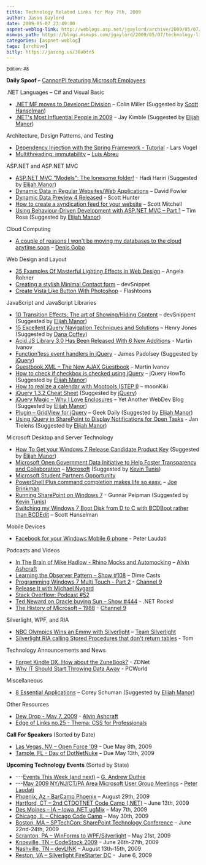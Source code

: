 ```yaml
---
title: Technology Related Links for May 7th, 2009
author: Jason Gaylord
date: 2009-05-07 23:49:00
aspnet-weblog-link: http://weblogs.asp.net/jgaylord/archive/2009/05/07/technology-links-for-may-7th-2009.aspx
msmvps_path: https://blogs.msmvps.com/jgaylord/2009/05/07/technology-links-for-may-7th-2009/
categories: [aspnet-weblog]
tags: [archive]
bitly: https://jasong.us/30abtn5
---
```


<small>Edition: #8</small>

**Daily Spoof –** [CannonPI featuring Microsoft Employees](http://blogs.msdn.com/tom/archive/2009/05/07/cannonpi-teaser-video.aspx)

.NET Languages – C# and Visual Basic

- [.NET MF moves to Developer Division](http://blogs.msdn.com/netmfteam/archive/2009/05/07/net-mf-moves-to-developer-division.aspx) – Colin Miller (Suggested by [Scott Hanselman](http://twitter.com/shanselman))
- [.NET's Most Influential People in 2009](http://theruntime.com/blogs/jaykimble/archive/2009/05/06/dotnets-most-influential-people-in-2009.aspx) – Jay Kimble (Suggested by [Elijah Manor](http://twitter.com/elijahmanor))

Architecture, Design Patterns, and Testing

- [Dependency Injection with the Spring Framework - Tutorial](http://www.vogella.de/articles/SpringDependencyInjection/article.html) - Lars Vogel
- [Multithreading: immutability](http://msmvps.com/blogs/luisabreu/archive/2009/05/07/multithreading-immutability.aspx) – [Luis Abreu](http://twitter.com/luisabreu)

ASP.NET and ASP.NET MVC

- [ASP.NET MVC "Models": The lonesome folder!](http://blogs.imeta.co.uk/HHariri/archive/2009/05/07/asp.net-mvc-quotmodelsquot-the-lonesome-folder.aspx) - Hadi Hariri (Suggested by [Elijah Manor](http://twitter.com/elijahmanor))
- [Dynamic Data in Regular Websites/Web Applications](http://weblogs.asp.net/davidfowler/archive/2009/05/06/dynamic-data-preview-4.aspx) – David Fowler
- [Dynamic Data Preview 4 Released](http://blogs.msdn.com/scothu/archive/2009/05/07/dynamic-data-preview-4-released.aspx) - Scott Hunter
- [How to create a syndication feed for your website](http://dotnetslackers.com/articles/aspnet/How-to-create-a-syndication-feed-for-your-website.aspx) – Scott Mitchell
- [Using Behaviour-Driven Development with ASP.NET MVC – Part 1](http://timross.wordpress.com/2009/05/04/using-behaviour-driven-development-with-aspnet-mvc-part-1/) – Tim Ross (Suggested by [Elijah Manor](http://twitter.com/elijahmanor))

Cloud Computing

- [A couple of reasons I won't be moving my databases to the cloud anytime soon](http://sqlblog.com/blogs/denis_gobo/archive/2009/05/07/13862.aspx) – [Denis Gobo](http://twitter.com/DenisGobo)

Web Design and Layout

- [35 Examples Of Masterful Lighting Effects In Web Design](http://www.smashingmagazine.com/2009/05/07/30-examples-of-masterful-lighting-effects-in-web-design/) – Angela Rohner
- [Creating a stylish Minimal Contact form](http://blog.whatspauldoing.com/creating-a-stylish-contact-form) – devSnippet
- [Create Vista Like Button With Photoshop](http://hirenmodi.wordpress.com/2009/01/29/create-vista-like-button-with-photoshop/) - Flashtoons

JavaScript and JavaScript Libraries

- [10 Transition Effects: The art of Showing/Hiding Content](http://devsnippets.com/) – devSnippent (Suggested by [Elijah Manor](http://twitter.com/elijahmanor))
- [15 Excellent jQuery Navigation Techniques and Solutions](http://webdesignledger.com/tutorials/15-excellent-jquery-navigation-techniques-and-solutions) – Henry Jones (Suggested by [Dana Coffey](http://twitter.com/crazeegeekchick))
- [Acid.JS Library 3.0 Has Been Released With 6 New Additions](http://acidmartin.wordpress.com/2009/05/07/acidjs-library-30-has-been-released-with-6-new-additions/) - Martin Ivanov
- [Function'less event handlers in jQuery](http://james.padolsey.com/javascript/functionless-event-handlers-in-jquery/) - James Padolsey (Suggested by [jQuery](http://twitter.com/jquery))
- [Guestbook.XML – The New AJAX Guestbook](http://acidmartin.wordpress.com/2009/05/07/guestbookxml-the-new-ajax-guestbook/) – Martin Ivanov
- [How to check if checkbox is checked using jQuery](http://jquery-howto.blogspot.com/2008/12/how-to-check-if-checkbox-is-checked.html) – jQuery HowTo (Suggested by [Elijah Manor](http://twitter.com/elijahmanor))
- [How to realize a calendar with Mootools (STEP I)](http://moonkiki.blogspot.com/2009/05/how-to-realize-calendar-with-mootools.html) – moonKiki
- [jQuery 1.3.2 Cheat Sheet](http://www.javascripttoolbox.com/jquery/cheatsheet/) (Suggested by [jQuery](http://twitter.com/jquery))
- [jQuery Magic – Why I Love Enclosures](http://somewebguy.wordpress.com/2009/05/06/jquery-magic-why-i-love-enclosures/) – Yet Another WebDev Blog (Suggested by [Elijah Manor](http://twitter.com/elijahmanor))
- [Plugin – GridView for jQuery](http://www.geekdaily.net/2009/05/07/gridview-plugin-for-jquery/) – Geek Daily (Suggested by [Elijah Manor](http://twitter.com/elijahmanor))
- [Using jQuery in SharePoint to Display Notifications for Open Tasks](http://weblogs.asp.net/jan/archive/2009/05/07/using-jquery-in-sharepoint-to-display-notifications-for-open-tasks.aspx) - Jan Tielens (Suggested by [Elijah Manor](http://twitter.com/elijahmanor))

Microsoft Desktop and Server Technology

- [How To Get your Windows 7 Release Candidate Product Key](http://blogs.msdn.com/usisvde/archive/2009/05/06/how-to-get-your-windows-7-release-candidate-product-key.aspx) (Suggested by [Elijah Manor](http://twitter.com/elijahmanor))
- [Microsoft Open Government Data Initiative to Help Foster Transparency and Collaboration](http://www.microsoft.com/presspass/press/2009/may09/05-07OpenGovDataInitiativePR.mspx?rss_fdn=Press%20Releases) – [Microsoft](http://microsoft.com/) (Suggested by [Kevin Tunis](http://twitter.com/Tunis))
- [Microsoft Student Partners Opportunity](http://student-partners.com/Default.aspx)
- [PowerShell Plus command completion makes life so easy.](http://jbrinkman.posterous.com/powershell-plus-command-completion-makes-life) – [Joe Brinkman](http://twitter.com/jbrinkman)
- [Running SharePoint on Windows 7](http://weblogs.asp.net/gunnarpeipman/archive/2009/05/07/running-sharepoint-on-windows-7.aspx) - Gunnar Peipman (Suggested by [Kevin Tunis](http://twitter.com/Tunis))
- [Switching my Windows 7 Boot Disk from D to C with BCDBoot rather than BCDEdit](http://www.hanselman.com/blog/SwitchingMyWindows7BootDiskFromDToCWithBCDBootRatherThanBCDEdit.aspx) – Scott Hanselman

Mobile Devices

- [Facebook for your Windows Mobile 6 phone](http://www.microsoft.com/windowsmobile/en-us/downloads/facebook.mspx) - Peter Laudati

Podcasts and Videos

- [In The Brain of Mike Hadlow - Rhino Mocks and Automocking](http://dotnet.dzone.com/videos/brain-mike-hadlow-rhino-mocks) – [Alvin Ashcraft](http://twitter.com/alvinashcraft)
- [Learning the Observer Pattern – Show #108](http://www.dimecasts.net/Casts/CastDetails/108) – Dime Casts
- [Programming Windows 7 Multi Touch - Part 2](http://channel9.msdn.com/posts/yochay/Programming-Windows-7-Multi-Touch-Part-2/) - [Channel 9](http://twitter.com/ch9)
- [Release It with Michael Nygard](http://www.se-radio.net/podcast/2009-05/episode-134-release-it-michael-nygard)
- [Stack Overflow: Podcast #52](http://blog.stackoverflow.com/2009/05/podcast-52/)
- [Ted Neward on Oracle buying Sun – Show #444](http://www.dotnetrocks.com/default.aspx?showNum=444) - .NET Rocks!
- [The History of Microsoft – 1988](http://channel9.msdn.com/shows/History/The-History-of-Microsoft-1988/) - [Channel 9](http://twitter.com/ch9)

Silverlight, WPF, and RIA

- [NBC Olympics Wins an Emmy with Silverlight](http://team.silverlight.net/announcements/nbc-olympics-wins-an-emmy-with-silverlight/) – [Team Silverlight](http://twitter.com/teamsilverlight)
- [Silverlight RIA calling Stored Procedures that don't return tables](http://blogs.msdn.com/tom/archive/2009/05/07/silverlight-ria-calling-stored-procedures-that-don-t-return-tables.aspx) - Tom

Technology Announcements and News

- [Forget Kindle DX. How about the ZuneBook?](http://blogs.zdnet.com/perlow/?p=10039) - ZDNet
- [Why IT Should Start Throwing Data Away](http://www.pcworld.com/businesscenter/article/164457/why_it_should_start_throwing_data_away.html) - PCWorld

Miscellaneous

- [8 Essential Applications](http://www.85turns.com/2009/05/06/8-essential-applications/) – Corey Schuman (Suggested by [Elijah Manor](http://twitter.com/elijahmanor))

Other Resources

- [Dew Drop - May 7, 2009](http://www.alvinashcraft.com/2009/05/07/dew-drop-may-7-2009/) - [Alvin Ashcraft](http://twitter.com/alvinashcraft)
- [Edge of Links no.25 - Thema: CSS for Professionals](http://webstandard.kulando.de/post/2009/05/07/edge-of-links-no.25-css-for-professionals)

**Call For Speakers** (Sorted by Date)

- [Las Vegas, NV – Open Force '09](http://openforce08.com/Home/tabid/55/Default.aspx) – Due May 8th, 2009
- [Tample, FL - Day of DotNetNuke](http://dayofdnn.com/Speakers/tabid/215/Default.aspx) – Due May 13th, 2009

**Upcoming Technology Events** (Sorted by State)

- \---[Events This Week (and next)](http://blogs.msdn.com/gduthie/archive/2009/05/04/events-this-week-may-4th-2009.aspx) – [G. Andrew Duthie](http://twitter.com/devhammer)
- \---[May 2009 NY/NJ/CT/PA Area Microsoft User Group Meetings](http://blogs.msdn.com/peterlau/archive/2009/05/05/may-2009-area-user-group-meetings.aspx) - [Peter Laudati](http://twitter.com/jrzyshr) 
- [Phoenix, Az - BarCamp Phoenix](http://barcamp.org/BarCampPhoenix) – August 29th, 2009
- [Hartford, CT – 2nd CTDOTNET Code Camp (.NET)](http://ctdotnet.org/codecamp2.aspx) – June 13th, 2009
- [Des Moines – IA – Iowa .NET ugMix](http://iadnug.org/) – May 7th, 2009
- [Chicago, IL – Chicago Code Camp](http://chicagocodecamp-blogs.eventbrite.com/) – May 30th, 2009
- [Boston, MA – SPTechCon: SharePoint Technology Conference](http://www.sptechcon.com/) – June 22nd-24th, 2009
- [Scranton, PA – WinForms to WPF/Silverlight](http://dotnetvalley.com/events/eventdetails.aspx?eventid=80) – May 21st, 2009
- [Knoxville, TN – CodeStock 2009](http://www.codestock.org/) – June 26th-27th, 2009
- [Nashville, TN – devLINK](http://devlink.net/) – August 13th-15th, 2009
- [Reston, VA – Silverlight FireStarter DC](http://franksworld.com/blog/archive/2009/05/06/11482.aspx) -  June 6, 2009